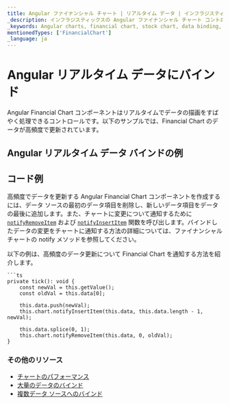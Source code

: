 ```yaml
---
title: Angular ファイナンシャル チャート | リアルタイム データ | インフラジスティックス
_description: インフラジスティックスの Angular ファイナンシャル チャート コントロールを使用して数百万のデータ ポイントを高速に描画します。Ignite UI for Angular チャートの高いパフォーマンスを是非お試しください。
_keywords: Angular charts, financial chart, stock chart, data binding, Ignite UI for Angular, Infragistics, Angular チャート, ファイナンシャル チャート, 株価チャート, データ バインディング, インフラジスティックス
mentionedTypes: ['FinancialChart']
_language: ja
---
```


# Angular リアルタイム データにバインド

Angular Financial Chart コンポーネントはリアルタイムでデータの描画をすばやく処理できるコントロールです。以下のサンプルでは、Financial Chart のデータが高頻度で更新されています。

## Angular リアルタイム データ バインドの例

<code-view style="height: 500px"
           data-demos-base-url="{environment:dvDemosBaseUrl}"
           iframe-src="{environment:dvDemosBaseUrl}/charts/financial-chart-high-frequency"
           alt="Angular リアルタイム データ バインドの例"
           github-src="charts/financial-chart/high-frequency">
</code-view>

<div class="divider--half"></div>

## コード例

高頻度でデータを更新する Angular Financial Chart コンポーネントを作成するには、データ ソースの最初のデータ項目を削除し、新しいデータ項目をデータの最後に追加します。また、チャートに変更について通知するために [`notifyRemoveItem`]({environment:dvApiBaseUrl}/products/ignite-ui-angular/api/docs/typescript/latest/classes/igxfinancialchartcomponent.html#notifyremoveitem) および [`notifyInsertItem`]({environment:dvApiBaseUrl}/products/ignite-ui-angular/api/docs/typescript/latest/classes/igxfinancialchartcomponent.html#notifyinsertitem) 関数を呼び出します。バインドしたデータの変更をチャートに通知する方法の詳細については、ファイナンシャル チャートの notify メソッドを参照してください。

以下の例は、高頻度のデータ更新について Financial Chart を通知する方法を紹介します。

    ```ts
    private tick(): void {
        const newVal = this.getValue();
        const oldVal = this.data[0];

        this.data.push(newVal);
        this.chart.notifyInsertItem(this.data, this.data.length - 1, newVal);

        this.data.splice(0, 1);
        this.chart.notifyRemoveItem(this.data, 0, oldVal);
    }

<div class="divider--half"></div>

### その他のリソース

<div class="divider--half"></div>

-   [チャートのパフォーマンス](financial-chart-performance.md)
-   [大量のデータのバインド](financial-chart-high-volume.md)
-   [複数データ ソースへのバインド](financial-chart-multiple-data.md)
